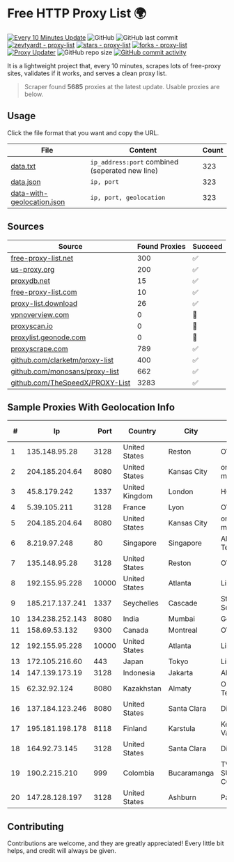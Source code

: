 
# Free HTTP Proxy List 🌍

[![Every 10 Minutes Update](https://github.com/mertguvencli/http-proxy-list/actions/workflows/main.yml/badge.svg?branch=main)](https://github.com/mertguvencli/http-proxy-list/actions/workflows/main.yml)
![GitHub](https://img.shields.io/github/license/mertguvencli/http-proxy-list)
![GitHub last commit](https://img.shields.io/github/last-commit/mertguvencli/http-proxy-list)
[![zevtyardt - proxy-list](https://img.shields.io/static/v1?label=zevtyardt&message=proxy-list&color=blue&logo=github)](https://github.com/zevtyardt/proxy-list "Go to GitHub repo")
[![stars - proxy-list](https://img.shields.io/github/stars/zevtyardt/proxy-list?style=social)](https://github.com/zevtyardt/proxy-list)
[![forks - proxy-list](https://img.shields.io/github/forks/zevtyardt/proxy-list?style=social)](https://github.com/zevtyardt/proxy-list)
[![Proxy Updater](https://github.com/zevtyardt/proxy-list/workflows/Proxy%20Updater/badge.svg)](https://github.com/zevtyardt/proxy-list/actions?query=workflow:"Proxy+Updater")
![GitHub repo size](https://img.shields.io/github/repo-size/zevtyardt/proxy-list)
[![GitHub commit activity](https://img.shields.io/github/commit-activity/m/zevtyardt/proxy-list?logo=commits)](https://github.com/zevtyardt/proxy-list/commits/main)

It is a lightweight project that, every 10 minutes, scrapes lots of free-proxy sites, validates if it works, and serves a clean proxy list.

> Scraper found **5685** proxies at the latest update. Usable proxies are below.

## Usage

Click the file format that you want and copy the URL.

|File|Content|Count|
|----|-------|-----|
|[data.txt](https://raw.githubusercontent.com/mertguvencli/http-proxy-list/main/proxy-list/data.txt)|`ip_address:port` combined (seperated new line)|323|
|[data.json](https://raw.githubusercontent.com/mertguvencli/http-proxy-list/main/proxy-list/data.json)|`ip, port`|323|
|[data-with-geolocation.json](https://raw.githubusercontent.com/mertguvencli/http-proxy-list/main/proxy-list/data-with-geolocation.json)|`ip, port, geolocation`|323|

## Sources

|Source|Found Proxies|Succeed|
|------|-------------|-------|
|[free-proxy-list.net](https://free-proxy-list.net)|300|✅|
|[us-proxy.org](https://www.us-proxy.org)|200|✅|
|[proxydb.net](http://proxydb.net)|15|✅|
|[free-proxy-list.com](https://free-proxy-list.com/?page=&port=&type%5B%5D=http&type%5B%5D=https&up_time=0&search=Search)|10|✅|
|[proxy-list.download](https://www.proxy-list.download/HTTP)|26|✅|
|[vpnoverview.com](https://vpnoverview.com/privacy/anonymous-browsing/free-proxy-servers)|0|🚫|
|[proxyscan.io](https://www.proxyscan.io)|0|🚫|
|[proxylist.geonode.com](https://proxylist.geonode.com/api/proxy-list?limit=300&page=1&sort_by=lastChecked&sort_type=desc&protocols=http,https)|0|🚫|
|[proxyscrape.com](https://api.proxyscrape.com/v2/?request=displayproxies&protocol=http&timeout=10000&country=all&ssl=all&anonymity=all)|789|✅|
|[github.com/clarketm/proxy-list](https://raw.githubusercontent.com/clarketm/proxy-list/master/proxy-list-raw.txt)|400|✅|
|[github.com/monosans/proxy-list](https://raw.githubusercontent.com/monosans/proxy-list/main/proxies/http.txt)|662|✅|
|[github.com/TheSpeedX/PROXY-List](https://raw.githubusercontent.com/TheSpeedX/PROXY-List/master/http.txt)|3283|✅|


## Sample Proxies With Geolocation Info

|#|Ip|Port|Country|City|Internet Service Provider|
|-|--|----|-------|----|-------------------------|
|1|135.148.95.28|3128|United States|Reston|OVH SAS|
|2|204.185.204.64|8080|United States|Kansas City|org-morenet.more.net|
|3|45.8.179.242|1337|United Kingdom|London|HOSTLAND|
|4|5.39.105.211|3128|France|Lyon|OVH SAS|
|5|204.185.204.64|8080|United States|Kansas City|org-morenet.more.net|
|6|8.219.97.248|80|Singapore|Singapore|Alibaba (US) Technology Co., Ltd.|
|7|135.148.95.28|3128|United States|Reston|OVH SAS|
|8|192.155.95.228|10000|United States|Atlanta|Linode, LLC|
|9|185.217.137.241|1337|Seychelles|Cascade|Stallion Network Services Limited|
|10|134.238.252.143|8080|India|Mumbai|Google LLC|
|11|158.69.53.132|9300|Canada|Montreal|OVH SAS|
|12|192.155.95.228|10000|United States|Atlanta|Linode, LLC|
|13|172.105.216.60|443|Japan|Tokyo|Linode, LLC|
|14|147.139.173.19|3128|Indonesia|Jakarta|Alibaba.com LLC|
|15|62.32.92.124|8080|Kazakhstan|Almaty|Obit Telecommunications|
|16|137.184.123.246|8080|United States|Santa Clara|DigitalOcean, LLC|
|17|195.181.198.178|8118|Finland|Karstula|Keski-Suomen Valokuituverkot Oy|
|18|164.92.73.145|3128|United States|Santa Clara|DigitalOcean, LLC|
|19|190.2.215.210|999|Colombia|Bucaramanga|TV AZTECA SUCURSAL COLOMBIA|
|20|147.28.128.197|3128|United States|Ashburn|Packet Host, Inc.|



## Contributing

Contributions are welcome, and they are greatly appreciated! Every
little bit helps, and credit will always be given.

